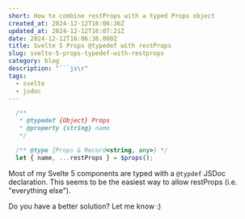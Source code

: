 ```yaml
---
short: How to combine restProps with a typed Props object
created_at: 2024-12-12T16:06:36Z
updated_at: 2024-12-12T16:07:21Z
date: 2024-12-12T16:06:36.000Z
title: Svelte 5 Props @typedef with restProps
slug: svelte-5-props-typedef-with-restprops
category: blog
description: "```js\r"
tags:
  - svelte
  - jsdoc
---
```



```js
  /**
   * @typedef {Object} Props
   * @property {string} name
   */

  /** @type {Props & Record<string, any>} */
  let { name, ...restProps } = $props();
```

Most of my Svelte 5 components are typed with a `@typdef` JSDoc declaration. This seems to be the easiest way to allow restProps (i.e. "everything else"). 

Do you have a better solution? Let me know :) 
